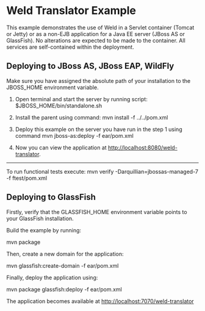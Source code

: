 Weld Translator Example
=======================

This example demonstrates the use of Weld in a Servlet container (Tomcat or
Jetty) or as a non-EJB application for a Java EE server (JBoss AS or GlassFish). No alterations are expected
to be made to the container. All services are self-contained within the
deployment.

Deploying to JBoss AS, JBoss EAP, WildFly
---------------------

Make sure you have assigned the absolute path of your installation to the
JBOSS_HOME environment variable.

1. Open terminal and start the server by running script:
	$JBOSS_HOME/bin/standalone.sh

2. Install the parent using command:
	mvn install -f ../../pom.xml

3. Deploy this example on the server you have run in the step 1 using command
	mvn jboss-as:deploy -f ear/pom.xml

4. Now you can view the application at <http://localhost:8080/weld-translator>.

--------------------

To run functional tests execute:
   mvn verify -Darquillian=jbossas-managed-7 -f ftest/pom.xml

Deploying to GlassFish
----------------------

Firstly, verify that the GLASSFISH_HOME environment variable points to your
GlassFish installation.

Build the example by running:

   mvn package

Then, create a new domain for the application:

   mvn glassfish:create-domain -f ear/pom.xml

Finally, deploy the application using:

   mvn package glassfish:deploy -f ear/pom.xml
   
The application becomes available at <http://localhost:7070/weld-translator>
   
